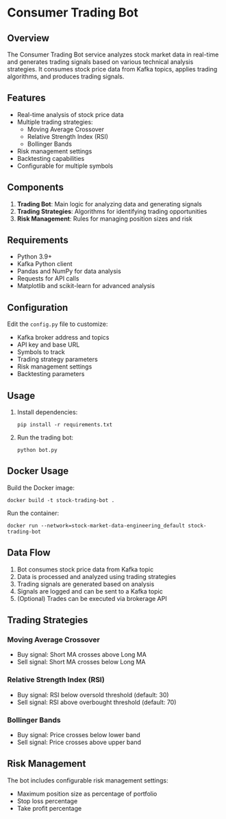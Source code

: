 # Consumer Trading Bot

## Overview
The Consumer Trading Bot service analyzes stock market data in real-time and generates trading signals based on various technical analysis strategies. It consumes stock price data from Kafka topics, applies trading algorithms, and produces trading signals.

## Features
- Real-time analysis of stock price data
- Multiple trading strategies:
  - Moving Average Crossover
  - Relative Strength Index (RSI)
  - Bollinger Bands
- Risk management settings
- Backtesting capabilities
- Configurable for multiple symbols

## Components
1. **Trading Bot**: Main logic for analyzing data and generating signals
2. **Trading Strategies**: Algorithms for identifying trading opportunities
3. **Risk Management**: Rules for managing position sizes and risk

## Requirements
- Python 3.9+
- Kafka Python client
- Pandas and NumPy for data analysis
- Requests for API calls
- Matplotlib and scikit-learn for advanced analysis

## Configuration
Edit the `config.py` file to customize:
- Kafka broker address and topics
- API key and base URL
- Symbols to track
- Trading strategy parameters
- Risk management settings
- Backtesting parameters

## Usage
1. Install dependencies:
   ```
   pip install -r requirements.txt
   ```

2. Run the trading bot:
   ```
   python bot.py
   ```

## Docker Usage
Build the Docker image:
```
docker build -t stock-trading-bot .
```

Run the container:
```
docker run --network=stock-market-data-engineering_default stock-trading-bot
```

## Data Flow
1. Bot consumes stock price data from Kafka topic
2. Data is processed and analyzed using trading strategies
3. Trading signals are generated based on analysis
4. Signals are logged and can be sent to a Kafka topic
5. (Optional) Trades can be executed via brokerage API

## Trading Strategies
### Moving Average Crossover
- Buy signal: Short MA crosses above Long MA
- Sell signal: Short MA crosses below Long MA

### Relative Strength Index (RSI)
- Buy signal: RSI below oversold threshold (default: 30)
- Sell signal: RSI above overbought threshold (default: 70)

### Bollinger Bands
- Buy signal: Price crosses below lower band
- Sell signal: Price crosses above upper band

## Risk Management
The bot includes configurable risk management settings:
- Maximum position size as percentage of portfolio
- Stop loss percentage
- Take profit percentage
